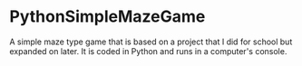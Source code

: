 # PythonSimpleMazeGame
A simple maze type game that is based on a project that I did for school but expanded on later. It is coded in Python and runs in a computer's console.
